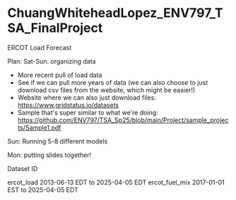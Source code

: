 # ChuangWhiteheadLopez_ENV797_TSA_FinalProject
ERCOT Load Forecast

Plan:
Sat-Sun: organizing data
- More recent pull of load data
- See if we can pull more years of data (we can also choose to just download csv files from the website, which might be easier!)
- Website where we can also just download files: https://www.gridstatus.io/datasets
- Sample that's super similar to what we're doing: https://github.com/ENV797/TSA_Sp25/blob/main/Project/sample_projects/Sample1.pdf

Sun: Running 5-8 different models

Mon: putting slides together!

Dataset ID

ercot_load 2013-06-13 EDT to 2025-04-05 EDT
ercot_fuel_mix 2017-01-01 EST to 2025-04-05 EDT

